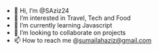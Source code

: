 - 👋 Hi, I’m @SAziz24
- 👀 I’m interested in Travel, Tech and Food
- 🌱 I’m currently learning Javascript
- 💞️ I’m looking to collaborate on projects
- 📫 How to reach me @sumailahaziz@gmail.com
